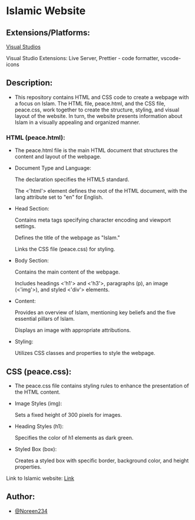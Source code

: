 # Islamic Website

## Extensions/Platforms: 
  
  [Visual Studios](https://code.visualstudio.com/) 
   
  Visual Studio Extensions: Live Server, Prettier - code formatter, vscode-icons 

## Description:

- This repository contains HTML and CSS code to create a webpage with a focus on Islam. The HTML file, peace.html, and the CSS file, peace.css, work together to create the structure, styling, and visual layout of the website. In turn, the website presents information about Islam in a visually appealing and organized manner.

### HTML (peace.html):
- The peace.html file is the main HTML document that structures the content and layout of the webpage.

- Document Type and Language:

  The <!DOCTYPE html> declaration specifies the HTML5 standard.

  The <'html'> element defines the root of the HTML document, with the lang attribute set to "en" for English.

- Head Section:

  Contains meta tags specifying character encoding and viewport settings.

  Defines the title of the webpage as "Islam."

  Links the CSS file (peace.css) for styling.

- Body Section:

  Contains the main content of the webpage.

  Includes headings <'h1'> and <'h3'>, paragraphs (p), an image (<'img'>), and styled <'div'> elements.

- Content:

  Provides an overview of Islam, mentioning key beliefs and the five essential pillars of Islam.

  Displays an image with appropriate attributions.

- Styling:

  Utilizes CSS classes and properties to style the webpage.

## CSS (peace.css):

- The peace.css file contains styling rules to enhance the presentation of the HTML content.

- Image Styles (img):

  Sets a fixed height of 300 pixels for images.

- Heading Styles (h1):

  Specifies the color of h1 elements as dark green.

- Styled Box (box):

  Creates a styled box with specific border, background color, and height properties.

Link to Islamic website: [Link](http://127.0.0.1:5500/peace.html)

## Author:
- [@Noreen234](github.com/Noreen234)


